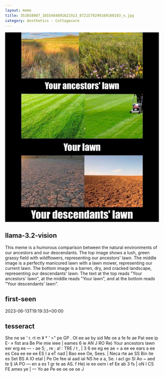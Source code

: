```yaml
---
layout: meme
title: 353858987_1655484891621913_8721579299169160193_n.jpg
category: Aesthetics - Cottagecore
---
```


<div markdown="0"><a href="353858987_1655484891621913_8721579299169160193_n.jpg"><img class="photo" src="353858987_1655484891621913_8721579299169160193_n.jpg" /></a>

<h2>llama-3.2-vision</h2>
<p title="Llama-3.2-11B is a really good model that probably gets the visual details right but doesn't understand literary or media references, and often fails to accurately represent the physical arrangement of objects and the implied relationships between the objects.">This meme is a humorous comparison between the natural environments of our ancestors and our descendants. The top image shows a lush, green grassy field with wildflowers, representing our ancestors&#x27; lawn. The middle image is a perfectly manicured lawn with a lawn mower, representing our current lawn. The bottom image is a barren, dry, and cracked landscape, representing our descendants&#x27; lawn. The text at the top reads &quot;Your ancestors&#x27; lawn&quot;, at the middle reads &quot;Your lawn&quot;, and at the bottom reads &quot;Your descendants&#x27; lawn&quot;.</p>

<h2>first-seen</h2>
<p title="Because Git doesn't preserve file modification times, this metadata file contains the file's modification time when it was added to the library.">2023-06-13T19:19:33+00:00</p>

<h2>tesseract</h2>
<p title="Tesseract is often terrible and just gives a lot of nonsense characters, but it used to be the state of the art, and usually it is better at correctly representing text than llama-3.2-vision-11b.">She ne se &#x27; r. rt m ¥ * ‘ &gt;&quot; pe GP . Ot ee ae by sid Me oe a fe fe ae Pat eee ip E- » fist ara Be Pie mie ieee | eames 6 ie AN J RO Re) Your ancestors lawn eer erg ee — - ae 5; , re ; a! : TRE / t ,  | 3 6 ee eg ee ae = a ee ee ears a ee es Cea ee ee ee ES I a eT nad | Bao eee Oe, Sees. | Neca rte ae SS  Bin ite es Set BS  A IO etal | Pe Oe fee al aad ial NS he a a, Se. i acl go Sl Ao ~ aed te § IA PO — en a es 1 gr te ae AS. f He) ie ee oem i ef Ee ab 3 fs | oN I CS FE ames ye |  — Yo ae Pe ee oe oe oe J</p>

</div>

